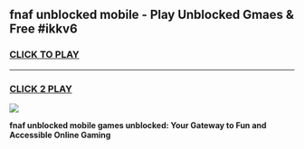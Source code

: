 
## fnaf unblocked mobile - Play Unblocked Gmaes & Free #ikkv6
<h3>
<a href="https://news.freeplayer.one?title=fnaf_unblocked_mobile&ref=24F">CLICK TO PLAY</a></h3>
<hr>

<h3>
<a href="https://news.freeplayer.one?title=fnaf_unblocked_mobile&ref=24F">CLICK 2 PLAY</a>
  
</h3>

<a href="https://news.freeplayer.one?title=fnaf_unblocked_mobile&ref=24F/"><img src="https://clearcache.store/games.png"></a>


**fnaf unblocked mobile games unblocked: Your Gateway to Fun and Accessible Online Gaming**
